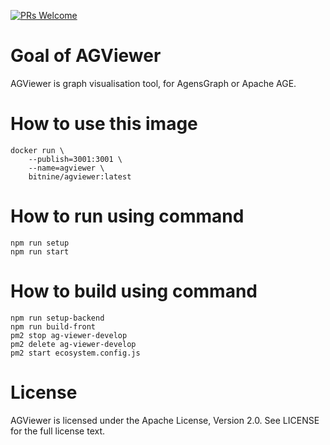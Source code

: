 [![PRs Welcome](https://img.shields.io/badge/PRs-welcome-brightgreen.svg?style=flat-square)](http://makeapullrequest.com)
# Goal of AGViewer

AGViewer is graph visualisation tool, for AgensGraph or Apache AGE.

# How to use this image
```
docker run \
    --publish=3001:3001 \
    --name=agviewer \
    bitnine/agviewer:latest
```

# How to run using command
```
npm run setup
npm run start
```
# How to build using command
```
npm run setup-backend
npm run build-front
pm2 stop ag-viewer-develop
pm2 delete ag-viewer-develop
pm2 start ecosystem.config.js
```

# License
AGViewer is licensed under the Apache License, Version 2.0. See LICENSE for the full license text.
